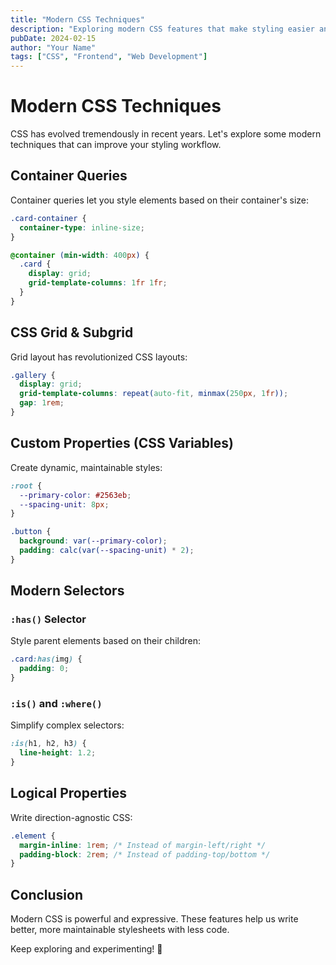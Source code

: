 ```yaml
---
title: "Modern CSS Techniques"
description: "Exploring modern CSS features that make styling easier and more powerful."
pubDate: 2024-02-15
author: "Your Name"
tags: ["CSS", "Frontend", "Web Development"]
---
```


# Modern CSS Techniques

CSS has evolved tremendously in recent years. Let's explore some modern techniques that can improve your styling workflow.

## Container Queries

Container queries let you style elements based on their container's size:

```css
.card-container {
  container-type: inline-size;
}

@container (min-width: 400px) {
  .card {
    display: grid;
    grid-template-columns: 1fr 1fr;
  }
}
```

## CSS Grid & Subgrid

Grid layout has revolutionized CSS layouts:

```css
.gallery {
  display: grid;
  grid-template-columns: repeat(auto-fit, minmax(250px, 1fr));
  gap: 1rem;
}
```

## Custom Properties (CSS Variables)

Create dynamic, maintainable styles:

```css
:root {
  --primary-color: #2563eb;
  --spacing-unit: 8px;
}

.button {
  background: var(--primary-color);
  padding: calc(var(--spacing-unit) * 2);
}
```

## Modern Selectors

### `:has()` Selector

Style parent elements based on their children:

```css
.card:has(img) {
  padding: 0;
}
```

### `:is()` and `:where()`

Simplify complex selectors:

```css
:is(h1, h2, h3) {
  line-height: 1.2;
}
```

## Logical Properties

Write direction-agnostic CSS:

```css
.element {
  margin-inline: 1rem; /* Instead of margin-left/right */
  padding-block: 2rem; /* Instead of padding-top/bottom */
}
```

## Conclusion

Modern CSS is powerful and expressive. These features help us write better, more maintainable stylesheets with less code.

Keep exploring and experimenting! 🎨
